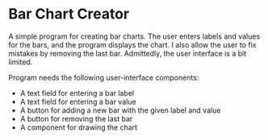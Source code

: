 # Bar Chart Creator
A simple program for creating bar charts. The user enters labels and values for the bars, and the program displays the chart. I also allow the user to fix mistakes by removing the last bar. Admittedly, the user interface is a bit limited.

 Program needs the following user-interface components:

- A text field for entering a bar label 
- A text field for entering a bar value
- A button for adding a new bar with the given label and value
- A button for removing the last bar 
- A component for drawing the chart
